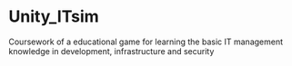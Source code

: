 # Unity_ITsim
Coursework of a educational game for learning the basic IT management knowledge in development, infrastructure and security
